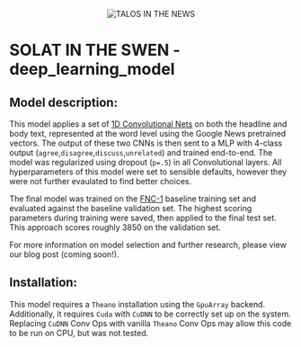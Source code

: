 <p align="center">
<img src="https://github.com/Cisco-Talos/fnc-1/blob/master/solat-in-the-swen.gif" alt="TALOS IN THE NEWS"/>
</p>
 
# SOLAT IN THE SWEN - deep\_learning\_model

## Model description:

This model applies a set of [1D Convolutional Nets](https://en.wikipedia.org/wiki/Convolutional_neural_network) on both the headline and body text, represented at the word level using the Google News pretrained vectors. The output of these two CNNs is then sent to a MLP with 4-class output (`agree`,`disagree`,`discuss`,`unrelated`) and trained end-to-end. The model was regularized using dropout (`p=.5`) in all Convolutional layers. All hyperparameters of this model were set to sensible defaults, however they were not further evaulated to find better choices. 

The final model was trained on the [FNC-1](https://github.com/FakeNewsChallenge/fnc-1) baseline training set and evaluated against the baseline validation set. The highest scoring parameters during training were saved, then applied to the final test set. This approach scores roughly 3850 on the validation set. 

For more information on model selection and further research, please view our blog post (coming soon!).

## Installation:

This model requires a `Theano` installation using the `GpuArray` backend. Additionally, it requires `Cuda` with `CuDNN` to be correctly set up on the system. Replacing `CuDNN` Conv Ops with vanilla `Theano` Conv Ops may allow this code to be run on CPU, but was not tested.
